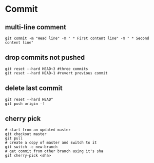 # Commit 

## multi-line comment
```
git commit -m "Head line" -m " * First content line" -m " * Second content line"
```
## drop commits not pushed
```
git reset --hard HEAD~3 #three commits
git reset --hard HEAD~1 #revert previous commit
```

## delete last commit
```
git reset --hard HEAD^
git push origin -f
```

## cherry pick
```
# start from an updated master
git checkout master
git pull
# create a copy of master and switch to it
git switch -c new-branch
# get commit from other branch using it's sha
git cherry-pick <sha>
```
